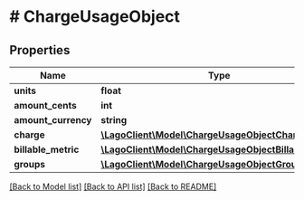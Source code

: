 # # ChargeUsageObject

## Properties

Name | Type | Description | Notes
------------ | ------------- | ------------- | -------------
**units** | **float** |  |
**amount_cents** | **int** |  |
**amount_currency** | **string** |  |
**charge** | [**\LagoClient\Model\ChargeUsageObjectCharge**](ChargeUsageObjectCharge.md) |  |
**billable_metric** | [**\LagoClient\Model\ChargeUsageObjectBillableMetric**](ChargeUsageObjectBillableMetric.md) |  |
**groups** | [**\LagoClient\Model\ChargeUsageObjectGroupsInner[]**](ChargeUsageObjectGroupsInner.md) |  |

[[Back to Model list]](../../README.md#models) [[Back to API list]](../../README.md#endpoints) [[Back to README]](../../README.md)

